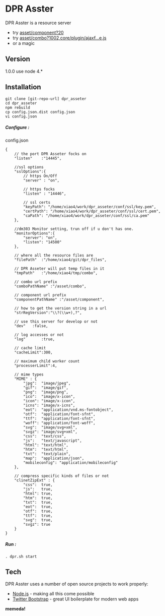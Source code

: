 DPR Asster
=========

DPR Asster is a resource server

  - try [asset/component?20] 
  - try [asset/combo?1002,core/plugin/ajaxf...e.js]
  - or a magic

Version
----

1.0.0 use node 4.*

Installation
--------------

```
git clone [git-repo-url] dpr_asseter
cd dpr_asseter
npm rebuild
cp config.json.dist config.json
vi config.json
```

##### Configure :

config.json

```
{
    // the port DPR Asseter focks on
	"listen"	:"14445",

	//ssl options
	"sslOptions":{
		// https On/Off
		"server" : "on",

		// https focks
		"listen" : "14446", 

		// ssl certs
		"keyPath": "/home/xiao4/work/dpr_asseter/conf/ssl/key.pem",
		"certPath": "/home/xiao4/work/dpr_asseter/conf/ssl/cert.pem",
		"caPath": "/home/xiao4/work/dpr_asseter/conf/ssl/ca.pem"
	},

	//dm303 Monitor setting, trun off if u don't has one.
	"monitorOptions":{
		"server": "on",
		"listen": "14500"
	},

	// where all the resource files are
	"filePath"	:"/home/xiao4/git/dpr_files",
	
	// DPR Asseter will put temp files in it
	"tmpPath"	:"/home/xiao4/tmp/combo",
	
	// combo url prefix
	"comboPathName"	:"/asset/combo",
	
	// component url prefix
	"componentPathName"	:"/asset/component",
	
	// how to get the version string in a url
	"strRegVersion":"\\?(\\w+),?",
	
	// use this server for develop or not
	"dev"	:false,
	
	// log accesses or not
	"log"		:true,

	// cache limit
	"cacheLimit":300,

	// maximum child worker count
	"processerLimit":4,
	
	// mime types
	"MIME" : {
		"jpg":	"image/jpeg",
		"gif":	"image/gif",
		"png":	"image/png",
		"ico":	"image/x-icon",
		"icon":	"image/x-icon",
		"icns":	"image/x-icns",
		"eot":	"application/vnd.ms-fontobject",
		"otf":	"application/font-sfnt",
		"ttf":	"application/font-sfnt",
		"woff":	"application/font-woff",
		"svg":	"image/svg+xml",
		"svgz":	"image/svg+xml",
		"css":	"text/css",
		"js":	"text/javascript",
		"html":	"text/html",
		"htm":	"text/html",
		"txt":	"text/plain",
		"map":	"application/json",
		"mobileconfig":	"application/mobileconfig"
	},

	// compress specific kinds of files or not
	"clinetZipExt" : {
		"css":	true,
		"js":	true,
		"html":	true,
		"htm":	true,
		"txt":	true,
		"eot":	true,
		"otf":	true,
		"ttf":	true,
		"svg":	true,
		"svgz":	true
	}
}
```

##### Run :

```
. dpr.sh start
```


Tech
-----------

DPR Asster uses a number of open source projects to work properly:

* [Node.js] - making all this come possible
* [Twitter Bootstrap] - great UI boilerplate for modern web apps

**memeda!**

[asset/component?20]:http://domob-206.domob-inc.cn:4444/asset/component?20
[asset/combo?1002,core/plugin/ajaxf...e.js]:http://domob-206.domob-inc.cn:4444/asset/combo?1002,core/plugin/ajaxform/jquery.ajaxform.js,core/plugin/interactive/jquery.interactive.js,core/plugin/customradio/jquery.customradio.js,core/plugin/customselect/jquery.customselect.js,core/plugin/customfileinput/jquery.customfileinput.js,core/plugin/fileupload/jquery.ui.widget.js,core/plugin/fileupload/jquery.fileupload.js,core/plugin/datepicker/jquery.datepicker.js,core/plugin/treeview/jquery.treeview.js,core/plugin/treeselect/jquery.treeselect.js,adinfo/js/addstrategy.js
[node.js]:http://nodejs.org
[Twitter Bootstrap]:http://twitter.github.com/bootstrap/
